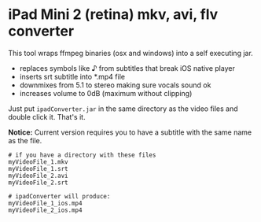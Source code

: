 iPad Mini 2 (retina) mkv, avi, flv converter
=======================

This tool wraps ffmpeg binaries (osx and windows) into a self executing jar.

* replaces symbols like ♪ from subtitles that break iOS native player
* inserts srt subtitle into *.mp4 file
* downmixes from 5.1 to stereo making sure vocals sound ok
* increases volume to 0dB (maximum without clipping)

Just put `ipadConverter.jar` in the same directory as the video files and double click it. That's it.

**Notice:**
Current version requires you to have a subtitle with the same name as the file.

    # if you have a directory with these files
    myVideoFile_1.mkv
    myVideoFile_1.srt
    myVideoFile_2.avi
    myVideoFile_2.srt

    # ipadConverter will produce:
    myVideoFile_1_ios.mp4
    myVideoFile_2_ios.mp4

